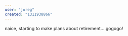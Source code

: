 ```yaml
---
user: "joreg"
created: "1311938866"
---
```


naice, starting to make plans about retirement....gogogo!

